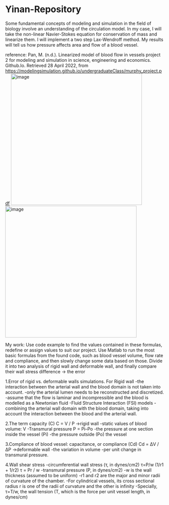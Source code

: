 # Yinan-Repository
Some fundamental concepts of modeling and simulation in the field of biology involve an understanding of the circulation model.
In my case, I will take the non-linear Navier-Stokes equation for conservation of mass and linearize them. I will implement a two step Lax-Wendroff method. My results will tell us how pressure affects area and flow of a blood vessel.

reference: Pan, M. (n.d.). Linearized model of blood flow in vessels project 2 for modeling and simulation in science, engineering and economics. Github.Io. Retrieved 28 April 2022, from https://modelingsimulation.github.io/undergraduateClass/murphy_project.pdf
<img width="415" alt="image" src="https://user-images.githubusercontent.com/101072075/165861513-a306024d-61b0-4529-b7be-166c6961f87e.png">
<img width="416" alt="image" src="https://user-images.githubusercontent.com/101072075/165861565-c21b9ef5-18ef-47f2-b201-beae3a723f92.png">

My work: 
Use code example to find the values contained in these formulas, redefine or assign values to suit our project. Use Matlab to run the most basic formulas from the found code, such as blood vessel volume, flow rate and compliance, and then slowly change some data based on those. Divide it into two analysis of rigid wall and deformable wall, and finally compare their wall stress difference → the error

1.Error of rigid vs. deformable walls simulations.
For Rigid wall
-the interaction between the arterial wall and the blood domain is not taken into account.
-only the arterial lumen needs to be reconstructed and discretized.
-assume that the flow is laminar and incompressible and the blood is modelled as a Newtonian fluid
-Fluid Structure Interaction (FSI) models 
-combining the arterial wall domain with the blood domain, taking into account the interaction between the blood and the arterial wall.

2.The term capacity (C)  C = V / P →rigid wall
-static values of blood volume: V
-Transmural pressure   P = Pi–Po
-the pressure at one section inside the vessel (Pi)
-the pressure outside (Po) the vessel

3.Compliance of blood vessel: capacitance, or compliance (Cd)  Cd = ΔV / ΔP →deformable wall
-the variation in volume 
-per unit change in transmural pressure.

4.Wall shear stress
-circumferential wall stress
(τ, in dynes/cm2)   τ=P/w (1/r1 + 1/r2) 	τ = Pr / w
-transmural pressure (P, in dynes/cm2) 
-w is the wall thickness (assumed to be uniform)
-r1 and r2 are the major and minor radii of curvature of the chamber. 
-For cylindrical vessels, its cross sectional radius r is one of the radii of curvature and the other is infinity
-Specially, τ=T/w, the wall tension (T, which is the force per unit vessel length, in dynes/cm)
